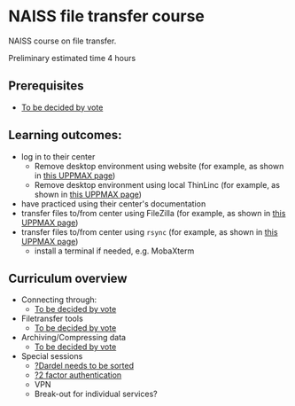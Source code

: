 # NAISS file transfer course

NAISS course on file transfer.

Preliminary estimated time 4 hours

## Prerequisites

- [To be decided by vote](https://github.com/UPPMAX/naiss_file_transfer_course/issues/5)

## Learning outcomes:

- log in to their center
    - Remove desktop environment using website (for example, as shown in [this UPPMAX page](https://docs.uppmax.uu.se/getting_started/login_rackham_remote_desktop_website/))
    - Remove desktop environment using local ThinLinc (for example, as shown in [this UPPMAX page](https://docs.uppmax.uu.se/getting_started/login_rackham_remote_desktop_local_thinlinc_client/))
- have practiced using their center's documentation
- transfer files to/from center using FileZilla (for example, as shown in [this UPPMAX page](https://docs.uppmax.uu.se/software/rackham_file_transfer_using_filezilla/))
- transfer files to/from center using `rsync` (for example, as shown in [this UPPMAX page](https://docs.uppmax.uu.se/software/rsync_on_rackham/))  
    - install a terminal if needed, e.g. MobaXterm

## Curriculum overview

- Connecting through:
    - [To be decided by vote](https://github.com/UPPMAX/naiss_file_transfer_course/issues/7)
- Filetransfer tools 
  - [To be decided by vote](https://github.com/UPPMAX/naiss_file_transfer_course/issues/2)
- Archiving/Compressing data
    - [To be decided by vote](https://github.com/UPPMAX/naiss_file_transfer_course/issues/4)
- Special sessions 
    - [?Dardel needs to be sorted](https://github.com/UPPMAX/naiss_file_transfer_course/issues/8)
    - [?2 factor authentication](https://github.com/UPPMAX/naiss_file_transfer_course/issues/9)
    - VPN 
    - Break-out for individual services?
